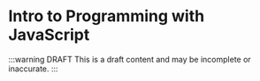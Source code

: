 # Intro to Programming with JavaScript

:::warning DRAFT
This is a draft content and may be incomplete or inaccurate.
:::